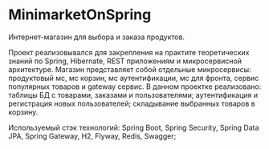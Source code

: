 # MinimarketOnSpring
Интернет-магазин для выбора и заказа продуктов.

Проект реализовывался для закрепления на практите теоретических знаний по Spring, Hibernate, REST приложениям и микросервисной архитектуре.
Магазин представляет собой отдельные микросервисы: продуктовый мс, мс корзин, мс аутентификации, мс для фронта, сервис популярных товаров и gateway сервис.
В данном проектке реализовано: таблицы БД с товарами, заказами и пользователями; аутентификация и регистрация новых пользователей;
складывание выбранных товаров в корзину.

Используемый стэк технологий: Spring Boot, Spring Security, Spring Data JPA, Spring Gateway, H2, Flyway, Redis, Swagger;
